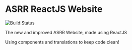 # ASRR ReactJS Website

[![Build Status](https://travis-ci.com/ASRRtechnologies/ASRR-React.svg?branch=master)](https://travis-ci.com/ASRRtechnologies/ASRR-React)


The new and improved ASRR Website, made using ReactJS

Using components and translations to keep code clean!
